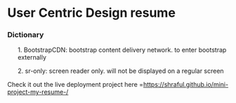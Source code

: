 <h1> User Centric Design resume</h1>
     
 <h3>Dictionary</h3>
 <ol>1. BootstrapCDN: bootstrap content delivery network. to enter bootstrap externally</ol>
 <ol>2. sr-only: screen reader only. will not be displayed on a regular screen</ol>
 
 Check it out the live deployment project here =https://shraful.github.io/mini-project-my-resume-/
 
 
